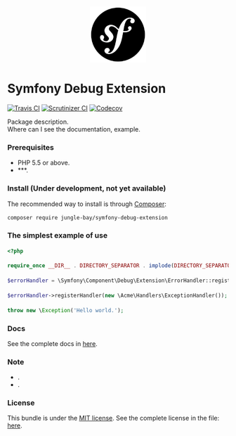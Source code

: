 <p align="center">
    <a href="https://github.com/jungle-bay/symfony-debug-extension">
        <img width="128" height="128" src="logo.png" alt="Symfony Debug Extension Logo">
    </a>
</p>

# Symfony Debug Extension

[![Travis CI](https://img.shields.io/travis/jungle-bay/symfony-debug-extension.svg?style=flat)](https://travis-ci.org/jungle-bay/symfony-debug-extension)
[![Scrutinizer CI](https://img.shields.io/scrutinizer/g/jungle-bay/symfony-debug-extension.svg?style=flat)](https://scrutinizer-ci.com/g/jungle-bay/symfony-debug-extension)
[![Codecov](https://img.shields.io/codecov/c/github/jungle-bay/symfony-debug-extension.svg?style=flat)](https://codecov.io/gh/jungle-bay/symfony-debug-extension)

Package description. <br />
Where can I see the documentation, example.

### Prerequisites

   - PHP 5.5 or above.
   - ***.

### Install (Under development, not yet available)

The recommended way to install is through [Composer](https://getcomposer.org/doc/00-intro.md#introduction):

```bash
composer require jungle-bay/symfony-debug-extension
```

### The simplest example of use

```php
<?php

require_once __DIR__ . DIRECTORY_SEPARATOR . implode(DIRECTORY_SEPARATOR, array('vendor', 'autoload.php'));

$errorHandler = \Symfony\Component\Debug\Extension\ErrorHandler::registerExtension();

$errorHandler->registerHandler(new \Acme\Handlers\ExceptionHandler());

throw new \Exception('Hello world.');
```

### Docs

See the complete docs in [here](https://github.com/jungle-bay/symfony-debug-extension/blob/master/docs).

### Note

* .
* .

### License

This bundle is under the [MIT license](http://opensource.org/licenses/MIT). See the complete license in the file: [here](https://github.com/jungle-bay/symfony-debug-extension/blob/master/license.txt).
